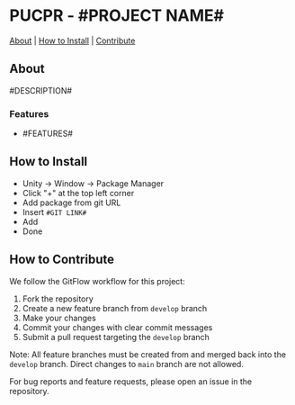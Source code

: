 # PUCPR - #PROJECT NAME#

[About](#about) | [How to Install](#how-to-install) | [Contribute](#how-to-contribute)

## About

#DESCRIPTION#

### Features
- #FEATURES#

## How to Install

- Unity -> Window -> Package Manager  
- Click "+" at the top left corner  
- Add package from git URL  
- Insert `#GIT LINK#`
- Add  
- Done

## How to Contribute

We follow the GitFlow workflow for this project:

1. Fork the repository
2. Create a new feature branch from `develop` branch
3. Make your changes
4. Commit your changes with clear commit messages
5. Submit a pull request targeting the `develop` branch

Note: All feature branches must be created from and merged back into the `develop` branch. Direct changes to `main` branch are not allowed.

For bug reports and feature requests, please open an issue in the repository.
